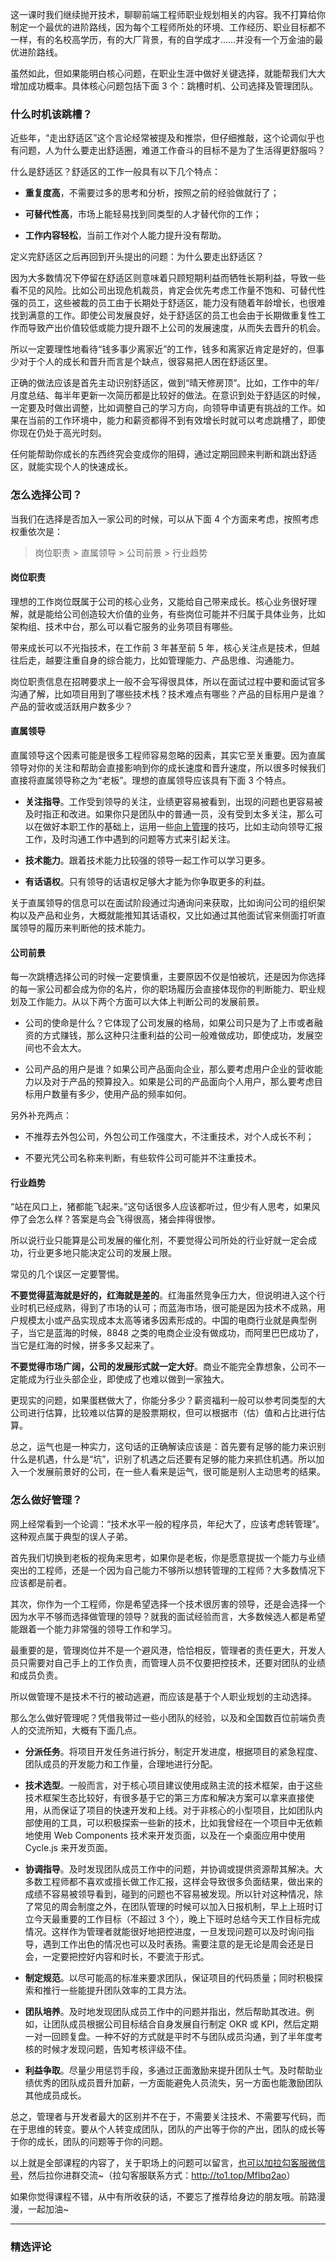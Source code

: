 <p data-nodeid="3749">这一课时我们继续抛开技术，聊聊前端工程师职业规划相关的内容。我不打算给你制定一个最优的进阶路线，因为每个工程师所处的环境、工作经历、职业目标都不一样，有的名校高学历，有的大厂背景，有的自学成才……并没有一个万金油的最优进阶路线。</p>
<p data-nodeid="3750">虽然如此，但如果能明白核心问题，在职业生涯中做好关键选择，就能帮我们大大增加成功概率。具体核心问题包括下面 3 个：跳槽时机、公司选择及管理团队。</p>
<h3 data-nodeid="3751">什么时机该跳槽？</h3>
<p data-nodeid="3752">近些年，“走出舒适区”这个言论经常被提及和推崇，但仔细推敲，这个论调似乎也有问题，人为什么要走出舒适圈，难道工作奋斗的目标不是为了生活得更舒服吗？</p>
<p data-nodeid="3753">什么是舒适区？舒适区的工作一般具有以下几个特点：</p>
<ul data-nodeid="3754">
<li data-nodeid="3755">
<p data-nodeid="3756"><strong data-nodeid="3839">重复度高</strong>，不需要过多的思考和分析，按照之前的经验做就行了；</p>
</li>
<li data-nodeid="3757">
<p data-nodeid="3758"><strong data-nodeid="3844">可替代性高</strong>，市场上能轻易找到同类型的人才替代你的工作；</p>
</li>
<li data-nodeid="3759">
<p data-nodeid="3760"><strong data-nodeid="3849">工作内容轻松</strong>，当前工作对个人能力提升没有帮助。</p>
</li>
</ul>
<p data-nodeid="3761">定义完舒适区之后再回到开头提出的问题：为什么要走出舒适区？</p>
<p data-nodeid="3762">因为大多数情况下停留在舒适区则意味着只顾短期利益而牺牲长期利益，导致一些看不见的风险。比如公司出现危机裁员，肯定会优先考虑工作量不饱和、可替代性强的员工，这些被裁的员工由于长期处于舒适区，能力没有随着年龄增长，也很难找到满意的工作。即使公司发展良好，处于舒适区的员工也会由于长期做重复性工作而导致产出价值较低或能力提升跟不上公司的发展速度，从而失去晋升的机会。</p>
<p data-nodeid="3763">所以一定要理性地看待“钱多事少离家近”的工作，钱多和离家近肯定是好的，但事少对于个人的成长和晋升而言是个缺点，很容易把人困在舒适区里。</p>
<p data-nodeid="3764">正确的做法应该是首先主动识别舒适区，做到“晴天修房顶”。比如，工作中的年/月度总结、每半年更新一次简历都是比较好的做法。在意识到处于舒适区的时候，一定要及时做出调整，比如调整自己的学习方向，向领导申请更有挑战的工作。如果在当前的工作环境中，能力和薪资都得不到有效增长时就可以考虑跳槽了，即使你现在仍处于高光时刻。</p>
<p data-nodeid="3765">任何能帮助你成长的东西终究会变成你的阻碍，通过定期回顾来判断和跳出舒适区，就能实现个人的快速成长。</p>
<h3 data-nodeid="3766">怎么选择公司？</h3>
<p data-nodeid="3767">当我们在选择是否加入一家公司的时候，可以从下面 4 个方面来考虑，按照考虑权重依次是：</p>
<blockquote data-nodeid="3768">
<p data-nodeid="3769">岗位职责 &gt; 直属领导  &gt;  公司前景 &gt; 行业趋势</p>
</blockquote>
<h4 data-nodeid="3770">岗位职责</h4>
<p data-nodeid="3771">理想的工作岗位既属于公司的核心业务，又能给自己带来成长。核心业务很好理解，就是能给公司创造较大价值的业务，有些岗位可能并不归属于具体业务，比如架构组、技术中台，那么可以看它服务的业务项目有哪些。</p>
<p data-nodeid="3772">带来成长可以不光指技术，在工作前 3 年甚至前 5 年，核心关注点是技术，但越往后走，越要注重自身的综合能力，比如管理能力、产品思维、沟通能力。</p>
<p data-nodeid="3773">岗位职责信息在招聘要求上一般不会写得很具体，所以在面试过程中要和面试官多沟通了解，比如项目用到了哪些技术栈？技术难点有哪些？产品的目标用户是谁？产品的营收或活跃用户数多少？</p>
<h4 data-nodeid="3774">直属领导</h4>
<p data-nodeid="3775">直属领导这个因素可能是很多工程师容易忽略的因素，其实它至关重要。因为直属领导对你的关注和帮助会直接影响到你的成长速度和晋升速度，所以很多时候我们直接将直属领导称之为“老板”。理想的直属领导应该具有下面 3 个特点。</p>
<ul data-nodeid="3776">
<li data-nodeid="3777">
<p data-nodeid="3778"><strong data-nodeid="3872">关注指导</strong>。工作受到领导的关注，业绩更容易被看到，出现的问题也更容易被及时指正和改进。如果你只是团队中的普通一员，没有受到太多关注，那么可以在做好本职工作的基础上，运用一些<a href="https://wiki.mbalib.com/wiki/%E5%90%91%E4%B8%8A%E7%AE%A1%E7%90%86" data-nodeid="3870">向上管理</a>的技巧，比如主动向领导汇报工作，及时沟通工作中遇到的问题等方式来引起关注。</p>
</li>
<li data-nodeid="3779">
<p data-nodeid="3780"><strong data-nodeid="3877">技术能力</strong>。跟着技术能力比较强的领导一起工作可以学习更多。</p>
</li>
<li data-nodeid="3781">
<p data-nodeid="3782"><strong data-nodeid="3882">有话语权</strong>。只有领导的话语权足够大才能为你争取更多的利益。</p>
</li>
</ul>
<p data-nodeid="3783">关于直属领导的信息可以在面试阶段通过沟通询问来获取，比如询问公司的组织架构以及产品和业务，大概就能推知其话语权，又比如通过其他面试官来侧面打听直属领导的履历来判断他的技术能力。</p>
<h4 data-nodeid="3784">公司前景</h4>
<p data-nodeid="3785">每一次跳槽选择公司的时候一定要慎重，主要原因不仅是怕被坑，还是因为你选择的每一家公司都会成为你的名片，你的职场履历会直接体现你的判断能力、职业规划及工作能力。从以下两个方面可以大体上判断公司的发展前景。</p>
<ul data-nodeid="3786">
<li data-nodeid="3787">
<p data-nodeid="3788">公司的使命是什么？它体现了公司发展的格局，如果公司只是为了上市或者融资的方式赚钱，那么这种只注重利益的公司一般难做成功，即使成功，发展空间也不会太大。</p>
</li>
<li data-nodeid="3789">
<p data-nodeid="3790">公司产品的用户是谁？如果公司产品面向企业，那么要考虑用户企业的营收能力以及对于产品的预算投入。如果是公司的产品面向个人用户，那么要考虑目标用户数量有多少，使用产品的频率如何。</p>
</li>
</ul>
<p data-nodeid="3791">另外补充两点：</p>
<ul data-nodeid="3792">
<li data-nodeid="3793">
<p data-nodeid="3794">不推荐去外包公司，外包公司工作强度大，不注重技术，对个人成长不利；</p>
</li>
<li data-nodeid="3795">
<p data-nodeid="3796">不要光凭公司名称来判断，有些软件公司可能并不注重技术。</p>
</li>
</ul>
<h4 data-nodeid="3797">行业趋势</h4>
<p data-nodeid="3798">“站在风口上，猪都能飞起来。”这句话很多人应该都听过，但少有人思考，如果风停了会怎么样？答案是鸟会飞得很高，猪会摔得很惨。</p>
<p data-nodeid="3799">所以说行业只能算是公司发展的催化剂，不要觉得公司所处的行业好就一定会成功，行业更多地只能决定公司的发展上限。</p>
<p data-nodeid="3800">常见的几个误区一定要警惕。</p>
<p data-nodeid="3801"><strong data-nodeid="3899">不要觉得蓝海就是好的，红海就是差的</strong>。红海虽然竞争压力大，但说明进入这个行业时机已经成熟，得到了市场的认可；而蓝海市场，很可能是因为技术不成熟，用户规模太小或产品实现成本太高等诸多因素形成的。中国的电商行业就是典型例子，当它是蓝海的时候，8848 之类的电商企业没有做成功，而阿里巴巴成功了，当它是红海的时候，拼多多又起来了。</p>
<p data-nodeid="3802"><strong data-nodeid="3904">不要觉得市场广阔，公司的发展形式就一定大好</strong>。商业不能完全靠想象，公司不一定能成为行业头部企业，即使成了也难以做到一家独大。</p>
<p data-nodeid="3803">更现实的问题，如果蛋糕做大了，你能分多少？薪资福利一般可以参考同类型的大公司进行估算，比较难以估算的是股票期权，但可以根据市（估）值和占比进行估算。</p>
<p data-nodeid="3804">总之，运气也是一种实力，这句话的正确解读应该是：首先要有足够的能力来识别什么是机遇，什么是“坑”，识别了机遇之后还要有足够的能力来抓住机遇。所以加入一个发展前景好的公司，在一些人看来是运气，很可能是别人主动思考的结果。</p>
<h3 data-nodeid="3805">怎么做好管理？</h3>
<p data-nodeid="3806">网上经常看到一个论调：“技术水平一般的程序员，年纪大了，应该考虑转管理”。这种观点属于典型的误人子弟。</p>
<p data-nodeid="3807">首先我们切换到老板的视角来思考，如果你是老板，你是愿意提拔一个能力与业绩突出的工程师，还是一个因为自己能力不够所以想转管理的工程师？大多数情况下应该都是前者。</p>
<p data-nodeid="3808">其次，你作为一个工程师，你是希望选择一个技术很厉害的领导，还是会选择一个因为水平不够而选择做管理的领导？就我的面试经验而言，大多数候选人都是希望能跟着一个能力非常强的领导工作和学习。</p>
<p data-nodeid="3809">最重要的是，管理岗位并不是一个避风港，恰恰相反，管理者的责任更大，开发人员只需要对自己手上的工作负责，而管理人员不仅要把控技术，还要对团队的业绩和成员负责。</p>
<p data-nodeid="3810">所以做管理不是技术不行的被动逃避，而应该是基于个人职业规划的主动选择。</p>
<p data-nodeid="3811">那么怎么做好管理呢？凭借我带过一些小团队的经验，以及和全国数百位前端负责人的交流所知，大概有下面几点。</p>
<ul data-nodeid="3812">
<li data-nodeid="3813">
<p data-nodeid="3814"><strong data-nodeid="3918">分派任务</strong>。将项目开发任务进行拆分，制定开发进度，根据项目的紧急程度、团队成员的开发能力和工作量，合理地进行分配。</p>
</li>
<li data-nodeid="3815">
<p data-nodeid="3816"><strong data-nodeid="3923">技术选型</strong>。一般而言，对于核心项目建议使用成熟主流的技术框架，由于这些技术框架生态比较好，有很多基于它的第三方库和解决方案可以拿来直接使用，从而保证了项目的快速开发和上线。对于非核心的小型项目，比如团队内部使用的工具，可以积极探索一些新的技术，比如我曾经在一个项目中无依赖地使用 Web Components 技术来开发页面，以及在一个桌面应用中使用 Cycle.js 来开发页面。</p>
</li>
<li data-nodeid="3817">
<p data-nodeid="3818"><strong data-nodeid="3928">协调指导</strong>。及时发现团队成员工作中的问题，并协调或提供资源帮其解决。大多数工程师都不喜欢或擅长做工作汇报，这样会导致很多负面结果，做出来的成绩不容易被领导看到，碰到的问题也不容易被发现。所以针对这种情况，除了常见的周会制度之外，在团队管理的时候可以加入日报机制，早上上班时订立今天最重要的工作目标（不超过 3 个），晚上下班时总结今天工作目标完成情况。这样作为管理者就能很好地把控进度，一旦发现问题可以及时询问指导，遇到工作出色的情况也可以及时表扬。需要注意的是无论是周会还是日会，一定要把控好内容和时长，不要流于形式。</p>
</li>
<li data-nodeid="3819">
<p data-nodeid="3820"><strong data-nodeid="3933">制定规范</strong>。以尽可能高的标准来要求团队，保证项目的代码质量；同时积极探索和推行一些能提升团队效率的工具方法。</p>
</li>
<li data-nodeid="3821">
<p data-nodeid="3822"><strong data-nodeid="3938">团队培养</strong>。及时地发现团队成员工作中的问题并指出，然后帮助其改进。例如，让团队成员根据公司目标结合自身发展自行制定 OKR 或 KPI，然后定期一对一回顾复盘。一种不好的方式就是平时不与团队成员沟通，到了半年度考核的时候才发现问题，告知考核评级不佳。</p>
</li>
<li data-nodeid="3823">
<p data-nodeid="3824"><strong data-nodeid="3943">利益争取</strong>。尽量少用惩罚手段，多通过正面激励来提升团队士气。及时帮助业绩优秀的团队成员晋升加薪，一方面能避免人员流失，另一方面也能激励团队其他成员成长。</p>
</li>
</ul>
<p data-nodeid="3825">总之，管理者与开发者最大的区别并不在于，不需要关注技术、不需要写代码，而在于思维的转变。要从个人转变成团队，团队的产出等于你的产出，团队的成长等于你的成长，团队的问题等于你的问题。</p>
<p data-nodeid="3826">以上就是全部课程的内容了，关于职场上的问题可以留言，<a href="http://to1.top/MfIbq2ao" data-nodeid="3948">也可以加拉勾客服微信号</a>，然后拉你进群交流~（拉勾客服联系方式：<a href="http://to1.top/MfIbq2ao" data-nodeid="3954">http://to1.top/MfIbq2ao</a>）</p>
<p data-nodeid="3827">如果你觉得课程不错，从中有所收获的话，不要忘了推荐给身边的朋友哦。前路漫漫，一起加油~</p>

---

### 精选评论



